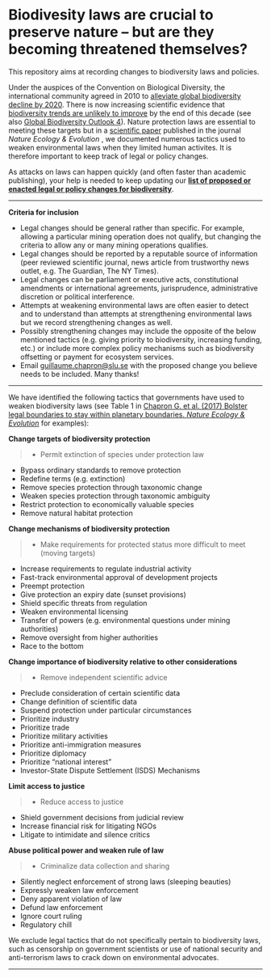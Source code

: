# Biodivesity laws are crucial to preserve nature – but are they becoming threatened themselves?

This repository aims at recording changes to biodiversity laws and policies. 

Under the auspices of the Convention on Biological Diversity, the international community agreed in 2010 to [alleviate global biodiversity decline by 2020](https://www.theguardian.com/environment/2010/oct/29/biodiversity-talks-ministers-nagoya-strategy). There is now increasing scientific evidence that [biodiversity trends are unlikely to improve](http://science.sciencemag.org/content/346/6206/241.long) by the end of this decade (see also [Global Biodiversity Outlook 4](https://www.theguardian.com/environment/2014/oct/06/un-biodiversity-report-failure-meet-conservation-targets)). Nature protection laws are essential to meeting these targets but in a [scientific paper](http://www.nature.com/articles/s41559-017-0086) published in the journal *Nature Ecology & Evolution* , we documented numerous tactics used to weaken environmental laws when they limited human activites. It is therefore important to keep track of legal or policy changes.

As attacks on laws can happen quickly (and often faster than academic publishing), your help is needed to keep updating our [**list of proposed or enacted legal or policy changes for biodiversity**](https://github.com/gchapron/LegalBoundaries/blob/master/LegalWeakening.md).

---
**Criteria for inclusion**

- Legal changes should be general rather than specific. For example, allowing a particular mining operation does not qualify, but changing the criteria to allow any or many mining operations qualifies.
- Legal changes should be reported by a reputable source of information (peer reviewed scientific journal, news article from trustworthy news outlet, e.g. The Guardian, The NY Times).
- Legal changes can be parliament or executive acts, constitutional amendments or international agreements, jurisprudence, administrative discretion or political interference.
- Attempts at weakening environmental laws are often easier to detect and to understand than attempts at strengthening environmental laws but we record strengthening changes as well. 
- Possibly strengthening changes may include the opposite of the below mentioned tactics (e.g. giving priority to biodiversity, increasing funding, etc.) or include more complex policy mechanisms such as biodiversity offsetting or payment for ecosystem services.
- Email <guillaume.chapron@slu.se> with the proposed change you believe needs to be included. Many thanks!

---
We have identified the following tactics that governments have used to weaken biodiversity laws (see Table 1 in [Chapron G. et al. (2017) Bolster legal boundaries to stay within planetary boundaries. *Nature Ecology & Evolution*](http://www.nature.com/articles/s41559-017-0086) for examples):

**Change targets of biodiversity protection**
> - Permit extinction of species under protection law- Bypass ordinary standards to remove protection- Redefine terms (e.g. extinction)- Remove species protection through taxonomic change- Weaken species protection through taxonomic ambiguity- Restrict protection to economically valuable species - Remove natural habitat protection
**Change mechanisms of biodiversity protection**
> - Make requirements for protected status more difficult to meet (moving targets)- Increase requirements to regulate industrial activity- Fast-track environmental approval of development projects- Preempt protection- Give protection an expiry date (sunset provisions)- Shield specific threats from regulation- Weaken environmental licensing- Transfer of powers (e.g. environmental questions under mining authorities)- Remove oversight from higher authorities- Race to the bottom**Change importance of biodiversity relative to other considerations**
> - Remove independent scientific advice- Preclude consideration of certain scientific data- Change definition of scientific data- Suspend protection under particular circumstances- Prioritize industry- Prioritize trade- Prioritize military activities- Prioritize anti-immigration measures- Prioritize diplomacy- Prioritize “national interest”- Investor-State Dispute Settlement (ISDS) Mechanisms**Limit access to justice**
> - Reduce access to justice - Shield government decisions from judicial review- Increase financial risk for litigating NGOs- Litigate to intimidate and silence critics**Abuse political power and weaken rule of law**
> - Criminalize data collection and sharing- Silently neglect enforcement of strong laws (sleeping beauties)- Expressly weaken law enforcement- Deny apparent violation of law- Defund law enforcement- Ignore court ruling - Regulatory chill

We exclude legal tactics that do not specifically pertain to biodiversity laws, such as censorship on government scientists or use of national security and anti-terrorism laws to crack down on environmental advocates.

---
